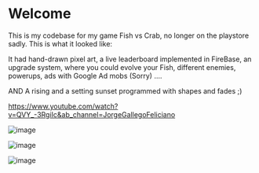# Welcome

This is my codebase for my game Fish vs Crab, no longer on the playstore sadly. This is what it looked like:

It had hand-drawn pixel art, a live leaderboard implemented in FireBase, an upgrade system, where you could evolve your Fish, different enemies, powerups, ads with Google Ad mobs (Sorry) ....

AND A rising and a setting sunset programmed with shapes and fades ;)

https://www.youtube.com/watch?v=QVY_-3RgiIc&ab_channel=JorgeGallegoFeliciano

![image](https://github.com/JorgeGF24/Fish_vs_Crab/assets/22118419/d4a17d07-a1ef-4488-af7c-e1898b676be0)


![image](https://github.com/JorgeGF24/Fish_vs_Crab/assets/22118419/824a5fe6-4542-486d-b0bb-8b5b5006d1ec)

![image](https://github.com/JorgeGF24/Fish_vs_Crab/assets/22118419/3bc2db3e-55cc-4429-9c19-b931f9e36716)

